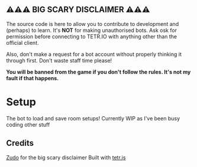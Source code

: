 ## ⚠⚠⚠ BIG SCARY DISCLAIMER ⚠⚠⚠

The source code is here to allow you to contribute to development and (perhaps) to learn. It's **NOT** for making
unauthorised bots. Ask osk for permission before connecting to TETR.IO with anything other than the official client.

Also, don't make a request for a bot account without properly thinking it through first. Don't waste staff time please!

**You will be banned from the game if you don't follow the rules. It's not my fault if that happens.**

# Setup
The bot to load and save room setups!
Currently WIP as I've been busy coding other stuff

## Credits
[Zudo](https://github.com/tetrio-community/autohost) for the big scary disclaimer
Built with [tetr.js](https://tetr.js.org/)

